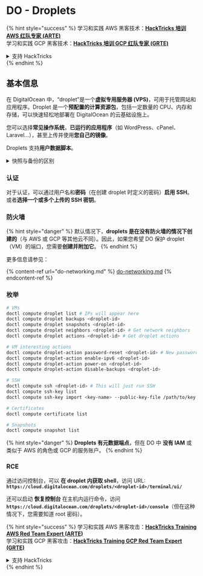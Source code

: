 # DO - Droplets

{% hint style="success" %}
学习和实践 AWS 黑客技术：<img src="../../../.gitbook/assets/image (1) (1) (1) (1).png" alt="" data-size="line">[**HackTricks 培训 AWS 红队专家 (ARTE)**](https://training.hacktricks.xyz/courses/arte)<img src="../../../.gitbook/assets/image (1) (1) (1) (1).png" alt="" data-size="line">\
学习和实践 GCP 黑客技术：<img src="../../../.gitbook/assets/image (2) (1).png" alt="" data-size="line">[**HackTricks 培训 GCP 红队专家 (GRTE)**<img src="../../../.gitbook/assets/image (2) (1).png" alt="" data-size="line">](https://training.hacktricks.xyz/courses/grte)

<details>

<summary>支持 HackTricks</summary>

* 查看 [**订阅计划**](https://github.com/sponsors/carlospolop)!
* **加入** 💬 [**Discord 群组**](https://discord.gg/hRep4RUj7f) 或 [**Telegram 群组**](https://t.me/peass) 或 **关注** 我们的 **Twitter** 🐦 [**@hacktricks\_live**](https://twitter.com/hacktricks_live)**.**
* **通过向** [**HackTricks**](https://github.com/carlospolop/hacktricks) 和 [**HackTricks Cloud**](https://github.com/carlospolop/hacktricks-cloud) GitHub 仓库提交 PR 分享黑客技巧。

</details>
{% endhint %}

## 基本信息

在 DigitalOcean 中，“droplet”是一个**虚拟专用服务器 (VPS)**，可用于托管网站和应用程序。Droplet 是一个**预配置的计算资源包**，包括一定数量的 CPU、内存和存储，可以快速轻松地部署在 DigitalOcean 的云基础设施上。

您可以选择**常见操作系统**，**已运行的应用程序**（如 WordPress、cPanel、Laravel...），甚至上传并使用**您自己的镜像**。

Droplets 支持**用户数据脚本**。

<details>

<summary>快照与备份的区别</summary>

在 DigitalOcean 中，快照是 Droplet 磁盘的时间点副本。它捕获了快照拍摄时 Droplet 磁盘的状态，包括操作系统、已安装的应用程序以及磁盘上的所有文件和数据。

快照可用于创建与原始 Droplet 相同配置的新 Droplet，或将 Droplet 恢复到快照拍摄时的状态。快照存储在 DigitalOcean 的对象存储服务中，并且是增量的，这意味着仅存储自上一个快照以来的更改。这使得它们在使用时高效且存储成本低。

另一方面，备份是 Droplet 的完整副本，包括操作系统、已安装的应用程序、文件和数据，以及 Droplet 的设置和元数据。备份通常按定期计划执行，并在特定时间点捕获 Droplet 的整个状态。

与快照不同，备份以压缩和加密格式存储，并且被转移到 DigitalOcean 基础设施之外的远程位置以进行安全保存。这使得备份非常适合灾难恢复，因为它们提供了可以在数据丢失或其他灾难事件发生时恢复的 Droplet 的完整副本。

总之，快照是 Droplet 磁盘的时间点副本，而备份是 Droplet 的完整副本，包括其设置和元数据。快照存储在 DigitalOcean 的对象存储服务中，而备份则转移到 DigitalOcean 基础设施之外的远程位置。快照和备份都可以用于恢复 Droplet，但快照在使用和存储上更高效，而备份则为灾难恢复提供了更全面的备份解决方案。

</details>

### 认证

对于认证，可以通过用户名和**密码**（在创建 droplet 时定义的密码）**启用 SSH**。或者**选择一个或多个上传的 SSH 密钥**。

### 防火墙

{% hint style="danger" %}
默认情况下，**droplets 是在没有防火墙的情况下创建的**（与 AWS 或 GCP 等其他云不同）。因此，如果您希望 DO 保护 droplet（VM）的端口，您需要**创建并附加它**。
{% endhint %}

更多信息请参见：

{% content-ref url="do-networking.md" %}
[do-networking.md](do-networking.md)
{% endcontent-ref %}

### 枚举
```bash
# VMs
doctl compute droplet list # IPs will appear here
doctl compute droplet backups <droplet-id>
doctl compute droplet snapshots <droplet-id>
doctl compute droplet neighbors <droplet-id> # Get network neighbors
doctl compute droplet actions <droplet-id> # Get droplet actions

# VM interesting actions
doctl compute droplet-action password-reset <droplet-id> # New password is emailed to the user
doctl compute droplet-action enable-ipv6 <droplet-id>
doctl compute droplet-action power-on <droplet-id>
doctl compute droplet-action disable-backups <droplet-id>

# SSH
doctl compute ssh <droplet-id> # This will just run SSH
doctl compute ssh-key list
doctl compute ssh-key import <key-name> --public-key-file /path/to/key.pub

# Certificates
doctl compute certificate list

# Snapshots
doctl compute snapshot list
```
{% hint style="danger" %}
**Droplets 有元数据端点**，但在 DO 中 **没有 IAM** 或类似于 AWS 的角色或 GCP 的服务账户。
{% endhint %}

### RCE

通过访问控制台，可以 **在 droplet 内获取 shell**，访问 URL: **`https://cloud.digitalocean.com/droplets/<droplet-id>/terminal/ui/`**

还可以启动 **恢复控制台** 在主机内运行命令，访问 **`https://cloud.digitalocean.com/droplets/<droplet-id>/console`**（但在这种情况下，您需要知道 root 密码）。

{% hint style="success" %}
学习和实践 AWS 黑客攻击：<img src="../../../.gitbook/assets/image (1) (1) (1) (1).png" alt="" data-size="line">[**HackTricks Training AWS Red Team Expert (ARTE)**](https://training.hacktricks.xyz/courses/arte)<img src="../../../.gitbook/assets/image (1) (1) (1) (1).png" alt="" data-size="line">\
学习和实践 GCP 黑客攻击：<img src="../../../.gitbook/assets/image (2) (1).png" alt="" data-size="line">[**HackTricks Training GCP Red Team Expert (GRTE)**<img src="../../../.gitbook/assets/image (2) (1).png" alt="" data-size="line">](https://training.hacktricks.xyz/courses/grte)

<details>

<summary>支持 HackTricks</summary>

* 查看 [**订阅计划**](https://github.com/sponsors/carlospolop)!
* **加入** 💬 [**Discord 群组**](https://discord.gg/hRep4RUj7f) 或 [**Telegram 群组**](https://t.me/peass) 或 **在** **Twitter** 🐦 [**@hacktricks\_live**](https://twitter.com/hacktricks_live)** 上关注我们。**
* **通过向** [**HackTricks**](https://github.com/carlospolop/hacktricks) 和 [**HackTricks Cloud**](https://github.com/carlospolop/hacktricks-cloud) GitHub 仓库提交 PR 来分享黑客技巧。

</details>
{% endhint %}
